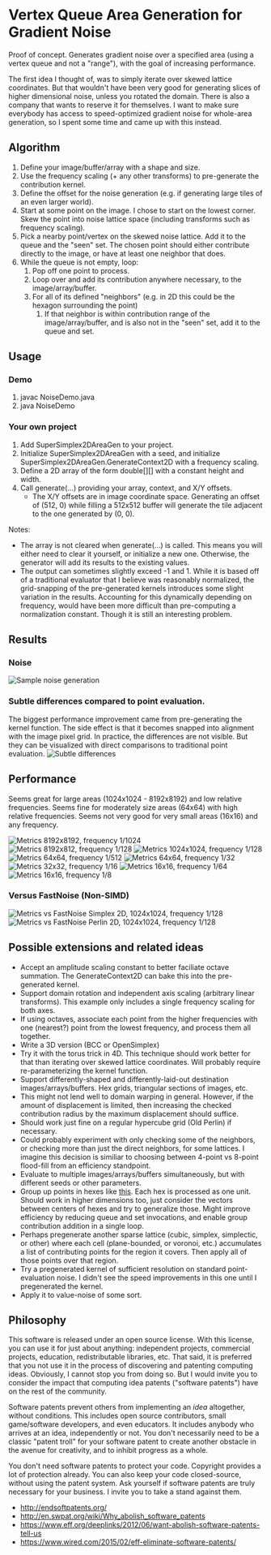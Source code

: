 # Vertex Queue Area Generation for Gradient Noise
Proof of concept. Generates gradient noise over a specified area (using a vertex queue and not a "range"), with the goal of increasing performance.

The first idea I thought of, was to simply iterate over skewed lattice coordinates. But that wouldn't have been very good for generating slices of higher dimensional noise, unless you rotated the domain. There is also a company that wants to reserve it for themselves. I want to make sure everybody has access to speed-optimized gradient noise for whole-area generation, so I spent some time and came up with this instead.

## Algorithm
1. Define your image/buffer/array with a shape and size.
2. Use the frequency scaling (+ any other transforms) to pre-generate the contribution kernel.
3. Define the offset for the noise generation (e.g. if generating large tiles of an even larger world).
4. Start at some point on the image. I chose to start on the lowest corner. Skew the point into noise lattice space (including transforms such as frequency scaling).
5. Pick a nearby point/vertex on the skewed noise lattice. Add it to the queue and the "seen" set. The chosen point should either contribute directly to the image, or have at least one neighbor that does.
6. While the queue is not empty, loop:
	1. Pop off one point to process.
	2. Loop over and add its contribution anywhere necessary, to the image/array/buffer.
	3. For all of its defined "neighbors" (e.g. in 2D this could be the hexagon surrounding the point)
		1. If that neighbor is within contribution range of the image/array/buffer, and is also not in the "seen" set, add it to the queue and set.

## Usage

### Demo
1. javac NoiseDemo.java
2. java NoiseDemo

### Your own project
1. Add SuperSimplex2DAreaGen to your project.
2. Initialize SuperSimplex2DAreaGen with a seed, and initialize SuperSimplex2DAreaGen.GenerateContext2D with a frequency scaling.
3. Define a 2D array of the form double[][] with a constant height and width.
4. Call generate(...) providing your array, context, and X/Y offsets.
	* The X/Y offsets are in image coordinate space. Generating an offset of (512, 0) while filling a 512x512 buffer will generate the tile adjacent to the one generated by (0, 0).

Notes:
* The array is not cleared when generate(...) is called. This means you will either need to clear it yourself, or initialize a new one. Otherwise, the generator will add its results to the existing values.
* The output can sometimes slightly exceed -1 and 1. While it is based off of a traditional evaluator that I believe was reasonably normalized, the grid-snapping of the pre-generated kernels introduces some slight variation in the results. Accounting for this dynamically depending on frequency, would have been more difficult than pre-computing a normalization constant. Though it is still an interesting problem.

## Results

### Noise
![Sample noise generation](images/noise.png?raw=true)

### Subtle differences compared to point evaluation.
The biggest performance improvement came from pre-generating the kernel function. The side effect is that it becomes snapped into alignment with the image pixel grid. In practice, the differences are not visible. But they can be visualized with direct comparisons to traditional point evaluation.
![Subtle differences](images/noise_diff.png?raw=true)

## Performance
Seems great for large areas (1024x1024 - 8192x8192) and low relative frequencies. Seems fine for moderately size areas (64x64) with high relative frequencies. Seems not very good for very small areas (16x16) and any frequency.

![Metrics 8192x8192, frequency 1/1024](images/metrics_8192_1024.png)
![Metrics 8192x812, frequency 1/128](images/metrics_8192_128.png)
![Metrics 1024x1024, frequency 1/128](images/metrics_1024_128.png)
![Metrics 64x64, frequency 1/512](images/metrics_64_512.png)
![Metrics 64x64, frequency 1/32](images/metrics_64_32.png)
![Metrics 32x32, frequency 1/16](images/metrics_32_16.png)
![Metrics 16x16, frequency 1/64](images/metrics_16_64.png)
![Metrics 16x16, frequency 1/8](images/metrics_16_8.png)

### Versus FastNoise (Non-SIMD)

![Metrics vs FastNoise Simplex 2D, 1024x1024, frequency 1/128](images/metrics_vs_fastnoise.png)
![Metrics vs FastNoise Perlin 2D, 1024x1024, frequency 1/128](images/metrics_vs_fastnoise_perlin.png)

## Possible extensions and related ideas
* Accept an amplitude scaling constant to better faciliate octave summation. The GenerateContext2D can bake this into the pre-generated kernel.
* Support domain rotation and independent axis scaling (arbitrary linear transforms). This example only includes a single frequency scaling for both axes.
* If using octaves, associate each point from the higher frequencies with one (nearest?) point from the lowest frequency, and process them all together.
* Write a 3D version (BCC or OpenSimplex)
* Try it with the torus trick in 4D. This technique should work better for that than iterating over skewed lattice coordinates. Will probably require re-parameterizing the kernel function.
* Support differently-shaped and differently-laid-out destination images/arrays/buffers. Hex grids, triangular sections of images, etc.
* This might not lend well to domain warping in general. However, if the amount of displacement is limited, then increasing the checked contribution radius by the maximum displacement should suffice.
* Should work just fine on a regular hypercube grid (Old Perlin) if necessary.
* Could probably experiment with only checking some of the neighbors, or checking more than just the direct neighbors, for some lattices. I imagine this decision is similiar to choosing between 4-point vs 8-point flood-fill from an efficiency standpoint.
* Evaluate to multiple images/arrays/buffers simultaneously, but with different seeds or other parameters.
* Group up points in hexes like [this](images/proposed_hex_groups.png?raw=true). Each hex is processed as one unit. Should work in higher dimensions too, just consider the vectors between centers of hexes and try to generalize those. Might improve efficiency by reducing queue and set invocations, and enable group contribution addition in a single loop.
* Perhaps pregenerate another sparse lattice (cubic, simplex, simplectic, or other) where each cell (plane-bounded, or voronoi, etc.) accumulates a list of contributing points for the region it covers. Then apply all of those points over that region.
* Try a pregenerated kernel of sufficient resolution on standard point-evaluation noise. I didn't see the speed improvements in this one until I pregenerated the kernel.
* Apply it to value-noise of some sort.

## Philosophy
This software is released under an open source license. With this license, you can use it for just about anything: independent projects, commercial projects, education, redistributable libraries, etc. That said, it is preferred that you not use it in the process of discovering and patenting computing ideas. Obviously, I cannot stop you from doing so. But I would invite you to consider the impact that computing idea patents ("software patents") have on the rest of the community.

Software patents prevent others from implementing an *idea* altogether, without conditions. This includes open source contributors, small game/software developers, and even educators. It includes anybody who arrives at an idea, independently or not. You don't necessarily need to be a classic "patent troll" for your software patent to create another obstacle in the avenue for creativity, and to inhibit progress as a whole.

You don't need software patents to protect your code. Copyright provides a lot of protection already. You can also keep your code closed-source, without using the patent system. Ask yourself if software patents are truly necessary for your business. I invite you to take a stand against them.

* http://endsoftpatents.org/
* http://en.swpat.org/wiki/Why_abolish_software_patents
* https://www.eff.org/deeplinks/2012/06/want-abolish-software-patents-tell-us
* https://www.wired.com/2015/02/eff-eliminate-software-patents/
